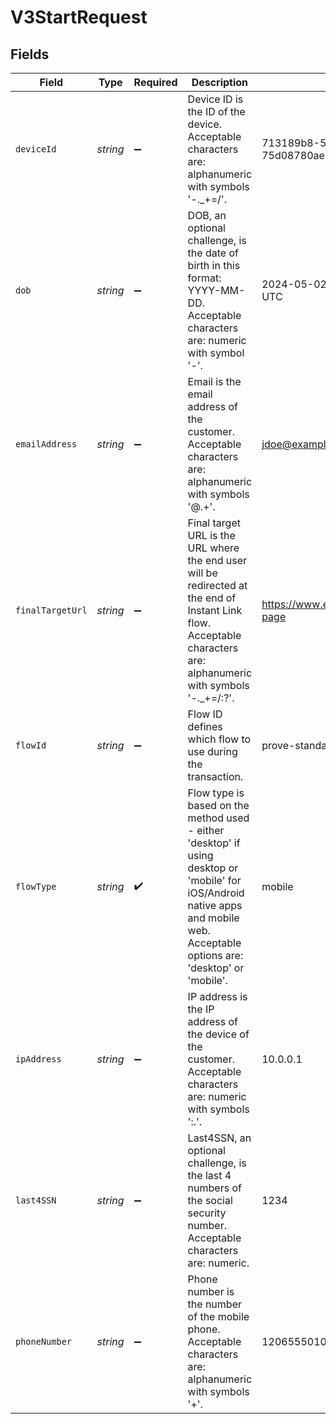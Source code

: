 # V3StartRequest


## Fields

| Field                                                                                                                                                                            | Type                                                                                                                                                                             | Required                                                                                                                                                                         | Description                                                                                                                                                                      | Example                                                                                                                                                                          |
| -------------------------------------------------------------------------------------------------------------------------------------------------------------------------------- | -------------------------------------------------------------------------------------------------------------------------------------------------------------------------------- | -------------------------------------------------------------------------------------------------------------------------------------------------------------------------------- | -------------------------------------------------------------------------------------------------------------------------------------------------------------------------------- | -------------------------------------------------------------------------------------------------------------------------------------------------------------------------------- |
| `deviceId`                                                                                                                                                                       | *string*                                                                                                                                                                         | :heavy_minus_sign:                                                                                                                                                               | Device ID is the ID of the device. Acceptable characters are: alphanumeric with symbols '-._+=/'.                                                                                | 713189b8-5555-4b08-83ba-75d08780aebd                                                                                                                                             |
| `dob`                                                                                                                                                                            | *string*                                                                                                                                                                         | :heavy_minus_sign:                                                                                                                                                               | DOB, an optional challenge, is the date of birth in this format: YYYY-MM-DD. Acceptable characters are: numeric with symbol '-'.                                                 | 2024-05-02 00:00:00 +0000 UTC                                                                                                                                                    |
| `emailAddress`                                                                                                                                                                   | *string*                                                                                                                                                                         | :heavy_minus_sign:                                                                                                                                                               | Email is the email address of the customer. Acceptable characters are: alphanumeric with symbols '@.+'.                                                                          | jdoe@example.com                                                                                                                                                                 |
| `finalTargetUrl`                                                                                                                                                                 | *string*                                                                                                                                                                         | :heavy_minus_sign:                                                                                                                                                               | Final target URL is the URL where the end user will be redirected at the end of Instant Link flow. Acceptable characters are: alphanumeric with symbols '-._+=/:?'.              | https://www.example.com/landing-page                                                                                                                                             |
| `flowId`                                                                                                                                                                         | *string*                                                                                                                                                                         | :heavy_minus_sign:                                                                                                                                                               | Flow ID defines which flow to use during the transaction.                                                                                                                        | prove-standard-prefill-i1                                                                                                                                                        |
| `flowType`                                                                                                                                                                       | *string*                                                                                                                                                                         | :heavy_check_mark:                                                                                                                                                               | Flow type is based on the method used - either 'desktop' if using desktop or 'mobile' for iOS/Android native apps and mobile web. Acceptable options are: 'desktop' or 'mobile'. | mobile                                                                                                                                                                           |
| `ipAddress`                                                                                                                                                                      | *string*                                                                                                                                                                         | :heavy_minus_sign:                                                                                                                                                               | IP address is the IP address of the device of the customer. Acceptable characters are: numeric with symbols ':.'.                                                                | 10.0.0.1                                                                                                                                                                         |
| `last4SSN`                                                                                                                                                                       | *string*                                                                                                                                                                         | :heavy_minus_sign:                                                                                                                                                               | Last4SSN, an optional challenge, is the last 4 numbers of the social security number. Acceptable characters are: numeric.                                                        | 1234                                                                                                                                                                             |
| `phoneNumber`                                                                                                                                                                    | *string*                                                                                                                                                                         | :heavy_minus_sign:                                                                                                                                                               | Phone number is the number of the mobile phone. Acceptable characters are: alphanumeric with symbols '+'.                                                                        | 12065550100                                                                                                                                                                      |